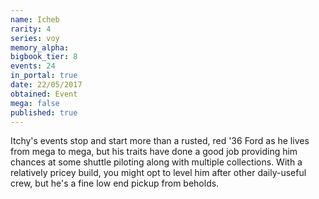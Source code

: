 ```yaml
---
name: Icheb
rarity: 4
series: voy
memory_alpha:
bigbook_tier: 8
events: 24
in_portal: true
date: 22/05/2017
obtained: Event
mega: false
published: true
---
```


Itchy's events stop and start more than a rusted, red '36 Ford as he lives from mega to mega, but his traits have done a good job providing him chances at some shuttle piloting along with multiple collections. With a relatively pricey build, you might opt to level him after other daily-useful crew, but he's a fine low end pickup from beholds.
